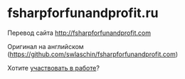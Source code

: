 # fsharpforfunandprofit.ru

Перевод сайта http://fsharpforfunandprofit.com

Оригинал на английском (https://github.com/swlaschin/fsharpforfunandprofit.com)

Хотите [участвовать в работе](how-to-contribute.md)?
